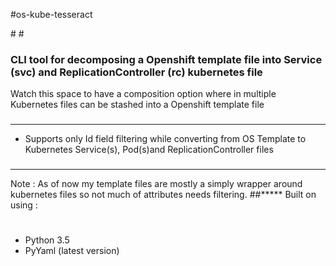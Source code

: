 #os-kube-tesseract
<head>
<title>os-kube-tesseract :: A CLI based tool for transforming Openshift template files to Kubernetes file(s)</title>
<meta name='keywords' content='openshift, kubernetes, transform templates, tesseract, decompose template files, osaka'>
</head>
#
#
<h3>CLI tool for decomposing a Openshift template file into Service (svc) and ReplicationController (rc) kubernetes file
</h3>

Watch this space to have a composition option where in multiple Kubernetes files can be stashed into a Openshift template file
###
*****
 - Supports only Id field filtering while converting from OS Template to Kubernetes Service(s), Pod(s)and ReplicationController files
###
*****
Note : As of now my template files are mostly a simply wrapper around kubernetes files so not much of attributes needs filtering.
##*****
Built on using :
#
   - Python 3.5
   - PyYaml (latest version)
